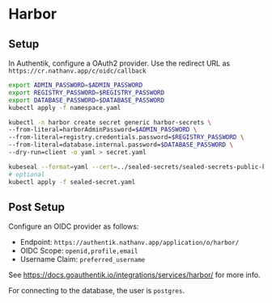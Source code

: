 # Harbor

## Setup

In Authentik, configure a OAuth2 provider. Use the redirect URL as
`https://cr.nathanv.app/c/oidc/callback`

```bash
export ADMIN_PASSWORD=$ADMIN_PASSWORD
export REGISTRY_PASSWORD=$REGISTRY_PASSWORD
export DATABASE_PASSWORD=$DATABASE_PASSWORD
kubectl apply -f namespace.yaml

kubectl -n harbor create secret generic harbor-secrets \
--from-literal=harborAdminPassword=$ADMIN_PASSWORD \
--from-literal=registry.credentials.password=$REGISTRY_PASSWORD \
--from-literal=database.internal.password=$DATABASE_PASSWORD \
--dry-run=client -o yaml > secret.yaml

kubeseal --format=yaml --cert=../sealed-secrets/sealed-secrets-public-key.pem < secret.yaml > sealed-secret.yaml
# optional
kubectl apply -f sealed-secret.yaml
```

## Post Setup

Configure an OIDC provider as follows:

- Endpoint: `https://authentik.nathanv.app/application/o/harbor/`
- OIDC Scope: `openid,profile,email`
- Username Claim: `preferred_username`

See <https://docs.goauthentik.io/integrations/services/harbor/> for more info.

For connecting to the database, the user is `postgres`.
